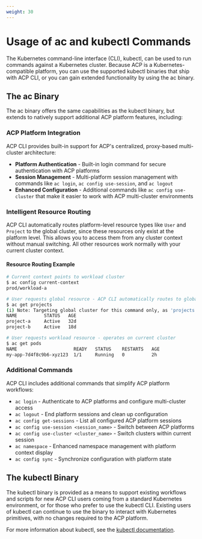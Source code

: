 ```yaml
---
weight: 30
---
```


# Usage of ac and kubectl Commands

The Kubernetes command-line interface (CLI), kubectl, can be used to run commands against a Kubernetes cluster. Because ACP is a Kubernetes-compatible platform, you can use the supported kubectl binaries that ship with ACP CLI, or you can gain extended functionality by using the ac binary.

## The ac Binary

The ac binary offers the same capabilities as the kubectl binary, but extends to natively support additional ACP platform features, including:

### ACP Platform Integration

ACP CLI provides built-in support for ACP's centralized, proxy-based multi-cluster architecture:

- **Platform Authentication** - Built-in login command for secure authentication with ACP platforms
- **Session Management** - Multi-platform session management with commands like `ac login`, `ac config use-session`, and `ac logout`
- **Enhanced Configuration** - Additional commands like `ac config use-cluster` that make it easier to work with ACP multi-cluster environments

### Intelligent Resource Routing

ACP CLI automatically routes platform-level resource types like `User` and `Project` to the global cluster, since these resources only exist at the platform level. This allows you to access them from any cluster context without manual switching. All other resources work normally with your current cluster context.

#### Resource Routing Example

```bash
# Current context points to workload cluster
$ ac config current-context
prod/workload-a

# User requests global resource - ACP CLI automatically routes to global cluster
$ ac get projects
(i) Note: Targeting global cluster for this command only, as 'projects' is a global resource.
NAME          STATUS   AGE
project-a     Active   32d
project-b     Active   18d

# User requests workload resource - operates on current cluster
$ ac get pods
NAME                     READY   STATUS    RESTARTS   AGE
my-app-7d4f8c9b6-xyz123  1/1     Running   0          2h
```

### Additional Commands

ACP CLI includes additional commands that simplify ACP platform workflows:

- `ac login` - Authenticate to ACP platforms and configure multi-cluster access
- `ac logout` - End platform sessions and clean up configuration
- `ac config get-sessions` - List all configured ACP platform sessions
- `ac config use-session <session_name>` - Switch between ACP platforms
- `ac config use-cluster <cluster_name>` - Switch clusters within current session
- `ac namespace` - Enhanced namespace management with platform context display
- `ac config sync` - Synchronize configuration with platform state

## The kubectl Binary

The kubectl binary is provided as a means to support existing workflows and scripts for new ACP CLI users coming from a standard Kubernetes environment, or for those who prefer to use the kubectl CLI. Existing users of kubectl can continue to use the binary to interact with Kubernetes primitives, with no changes required to the ACP platform.

For more information about kubectl, see the [kubectl documentation](https://kubernetes.io/docs/reference/kubectl/).